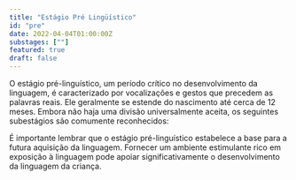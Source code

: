 ```yaml
---
title: "Estágio Pré Lingüístico"
id: "pre"
date: 2022-04-04T01:00:00Z
substages: [""]
featured: true
draft: false
---
```


O estágio pré-linguístico, um período crítico no desenvolvimento da linguagem, é caracterizado por vocalizações e gestos que precedem as palavras reais. Ele geralmente se estende do nascimento até cerca de 12 meses. Embora não haja uma divisão universalmente aceita, os seguintes subestágios são comumente reconhecidos:

É importante lembrar que o estágio pré-linguístico estabelece a base para a futura aquisição da linguagem. Fornecer um ambiente estimulante rico em exposição à linguagem pode apoiar significativamente o desenvolvimento da linguagem da criança.
